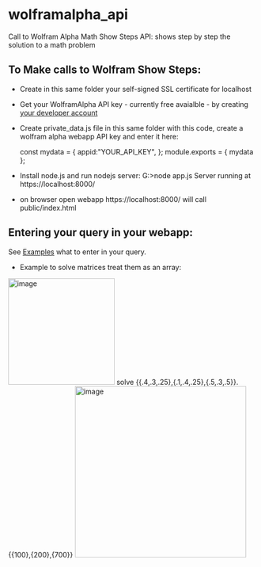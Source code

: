 # wolframalpha_api
Call to Wolfram Alpha Math Show Steps API: shows step by step the solution to a math problem

## To Make calls to Wolfram Show Steps:
- Create in this same folder your self-signed SSL certificate for localhost

- Get your WolframAlpha API key - currently free avaialble - by creating [your developer account](https://account.wolfram.com/login/create)

- Create private_data.js file in this same folder with this code, create a wolfram alpha webapp API key and enter it here:

   const mydata = 
  {
    appid:"YOUR_API_KEY",
  };
module.exports = { mydata };

- Install node.js and run nodejs server:
G:>node app.js
Server running at https://localhost:8000/

- on browser open webapp https://localhost:8000/ will call public/index.html

## Entering your query in your webapp:
See [Examples](https://www.wolframalpha.com/examples/mathematics) what to enter in your query.
- Example to solve matrices treat them as an array: 
<img width="215" alt="image" src="https://user-images.githubusercontent.com/24430655/229432136-095696d0-b7f9-4219-9af7-1bffc86b7f07.png">
solve {{.4,.3,.25},{.1,.4,.25},{.5,.3,.5}}.{{100},{200},{700}}
<img width="346" alt="image" src="https://user-images.githubusercontent.com/24430655/229371905-89371b57-bb5c-42da-8c0b-884a361fedab.png">
